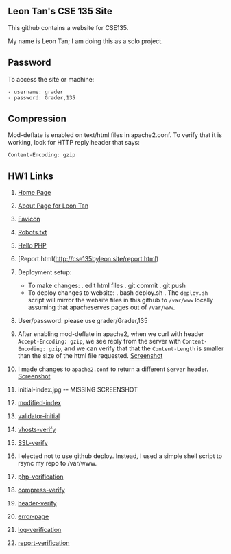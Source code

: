 Leon Tan's CSE 135 Site
---

This github contains a website for CSE135.

My name is Leon Tan; I am doing this as a solo project.

Password
--

To access the site or machine:

	- username: grader
	- password: Grader,135

Compression
--

Mod-deflate is enabled on text/html files in apache2.conf. To verify that
it is working, look for HTTP reply header that says: 

    Content-Encoding: gzip


HW1 Links
--

1. [Home Page](http://cse135byleon.site/)

2. [About Page for Leon Tan](http://cse135byleon/members/leontan.html)

3. [Favicon](http://cse135byleon.site/favicon.ico)

4. [Robots.txt](http://cse135byleon.site/rebots.txt)

5. [Hello PHP](http://cse135byleon.site/hello.php)

6. [Report.html(http://cse135byleon.site/report.html)

7. Deployment setup:
   - To make changes:
       . edit html files
       . git commit
       . git push
   - To deploy changes to website:
       . bash deploy.sh
       . The `deploy.sh` script will mirror the website files in this
         github to `/var/www` locally assuming that apacheserves pages
	 out of `/var/www`.

8. User/password: please use grader/Grader,135

9. After enabling mod-deflate in apache2, when we curl with header `Accept-Encoding: gzip`,
   we see reply from the server with `Content-Encoding: gzip`, and we can verify that
   that the `Content-Length` is smaller than the size of the html file requested.
   [Screenshot](http://cse135byleon.site/screenshots.hw1/compression-verify.png)

10. I made changes to `apache2.conf` to return a different `Server` header.
   [Screenshot](http://cse135byleon.site/screenshots.hw1/header-verify.png)


11. initial-index.jpg -- MISSING SCREENSHOT

12. [modified-index](http://cse135byleon.site/screenshots.hw1/modified-index.png)

13. [validator-initial](http://cse135byleon.site/screenshots.hw1/validator-initial.png)

14. [vhosts-verify](http://cse135byleon.site/screenshots.hw1/vhosts-verify.png)

15. [SSL-verify](http://cse135byleon.site/screenshots.hw1/SSL-verify.png)

16. I elected not to use github deploy. Instead, I used a simple shell script to rsync
    my repo to /var/www.

17. [php-verification](http://cse135byleon.site/screenshots.hw1/php-verification.jpg)

18. [compress-verify](http://cse135byleon.site/screenshots.hw1/compress-verify.png)

19. [header-verify](http://cse135byleon.site/screenshots.hw1/header-verify.png)

20. [error-page](http://cse135byleon.site/screenshots.hw1/error-page.png)

21. [log-verification](http://cse135byleon.site/screenshots.hw1/log-verification.png)

21. [report-verification](http://cse135byleon.site/screenshots.hw1/report-verification.png)

